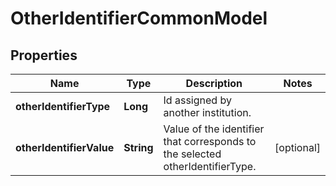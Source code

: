
# OtherIdentifierCommonModel

## Properties
Name | Type | Description | Notes
------------ | ------------- | ------------- | -------------
**otherIdentifierType** | **Long** | Id assigned by another institution. | 
**otherIdentifierValue** | **String** | Value of the identifier that corresponds to the selected otherIdentifierType. |  [optional]



